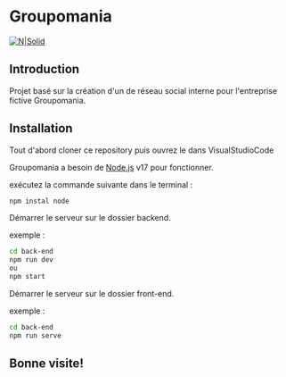 # Groupomania

[![N|Solid](https://repository-images.githubusercontent.com/464880164/ef82ac37-4c94-41a3-82da-5289d07388af)](https://nodesource.com/products/nsolid)

## Introduction

Projet basé sur la création d'un de réseau social interne pour l'entreprise fictive Groupomania.

## Installation

Tout d'abord cloner ce repository puis ouvrez le dans VisualStudioCode

Groupomania a besoin de [Node.js](https://nodejs.org/) v17 pour fonctionner.

exécutez la commande suivante dans le terminal  :

```sh
npm instal node
```

Démarrer le serveur sur le dossier backend.

exemple :

```sh
cd back-end
npm run dev
ou
npm start
```
Démarrer le serveur sur le dossier front-end.

exemple :

```sh
cd back-end
npm run serve
```

## Bonne visite!
